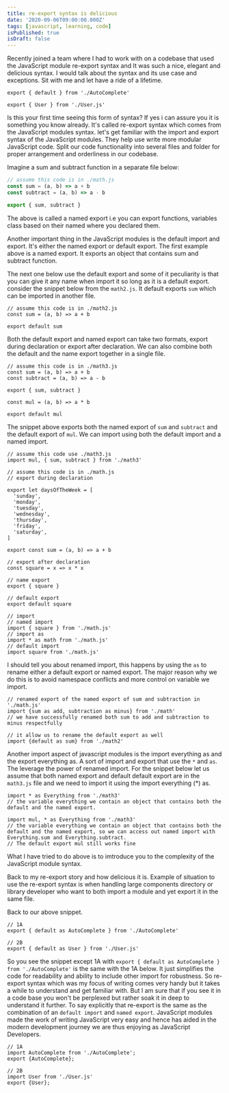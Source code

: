 ```yaml
---
title: re-export syntax is delicious
date: '2020-09-06T09:00:00.000Z'
tags: [javascript, learning, code]
isPublished: true
isDraft: false
---
```


Recently joined a team where I had to work with on a codebase that used the JavaScript module re-export syntax and It was such a nice, elegant and delicious syntax. I would talk about the syntax and its use case and exceptions. Sit with me and let have a ride of a lifetime.

```js{1,3}
export { default } from './AutoComplete'

export { User } from './User.js'
```

Is this your first time seeing this form of syntax? If yes i can assure you it is something you know already. It's called re-export syntax which comes from the JavaScript modules syntax. let's get familiar with the import and export syntax of the JavaScript modules. They help use write more modular JavaScript code. Split our code functionality into several files and folder for proper arrangement and orderliness in our codebase.

Imagine a sum and subtract function in a separate file below:

```js
// assume this code is in ./math.js
const sum = (a, b) => a + b
const subtract = (a, b) => a - b

export { sum, subtract }
```

The above is called a named export i.e you can export functions, variables class based on their named where you declared them.

Another important thing in the JavaScript modules is the default import and export. It's either the named export or default export. The first example above is a named export. It exports an object that contains sum and subtract function.

The next one below use the default export and some of it peculiarity is that you can give it any name when import it so long as it is a default export. consider the snippet below from the `math2.js`. It default exports `sum` which can be imported in another file.

```js{2,4}
// assume this code is in ./math2.js
const sum = (a, b) => a + b

export default sum
```

Both the default export and named export can take two formats, export during declaration or export after declaration. We can also combine both the default and the name export together in a single file.

```js{5,9}
// assume this code is in ./math3.js
const sum = (a, b) => a + b
const subtract = (a, b) => a - b

export { sum, subtract }

const mul = (a, b) => a * b

export default mul
```

The snippet above exports both the named export of `sum` and `subtract` and the default export of `mul`. We can import using both the default import and a named import.

```js{2}
// assume this code use ./math3.js
import mul, { sum, subtract } from './math3'
```

```js{4,6}
// assume this code is in ./math.js
// export during declaration

export let daysOfTheWeek = [
  'sunday',
  'monday',
  'tuesday',
  'wednesday',
  'thursday',
  'friday',
  'saturday',
]

export const sum = (a, b) => a + b

// export after declaration
const square = x => x * x

// name export
export { square }

// default export
export default square

// import
// named import
import { square } from './math.js'
// import as
import * as math from './math.js'
// default import
import square from './math.js'
```

I should tell you about renamed import, this happens by using the `as` to rename either a default export or named export. The major reason why we do this is to avoid namespace conflicts and more control on variable we import.

```js{2, 6}
// renamed export of the named export of sum and subtraction in './math.js'
import {sum as add, subtraction as minus} from './math'
// we have successfully renamed both sum to add and subtraction to minus respectfully

// it allow us to rename the default export as well
import {default as sum} from './math2'
```

Another import aspect of javascript modules is the import everything as and the export everything as. A sort of import and export that use the `*` and `as`. The leverage the power of renamed import.
For the snippet below let us assume that both named export and default default export are in the `math3.js` file and we need to import it using the import everything (*) as.

```js{2, 6}
import * as Everything from './math3'
// the variable everything we contain an object that contains both the default and the named export.

import mul, * as Everything from './math3'
// the variable everything we contain an object that contains both the default and the named export, so we can access out named import with Everything.sum and Everything.subtract.
// The default export mul still works fine
```

What I have tried to do above is to imtroduce you to the complexity of the JavaScript module syntax.

Back to my re-export story and how delicious it is. Example of situation to use the re-export syntax is when handling large components directory  or library developer who want to both import a module and yet export it in the same file.

Back to our above snippet.

```js{1,3}
// 1A
export { default as AutoComplete } from './AutoComplete'

// 2B
export { default as User } from './User.js'
```

So you see the snippet except 1A with `export { default as AutoComplete } from './AutoComplete'` is the same with the 1A below. It just simplifies the code for readability and ability to include other import for robustness. So re-export syntax which was my focus of writing comes very handy but it takes a while to understand and get familiar with. But I am sure that if you see it in a code base you won't be perplexed but rather soak it in deep to understand it further. To say explicitly that re-export is the same as the combination of an `default import` and `named export`. JavaScript modules made the work of writing JavaScript very easy and hence has aided in the modern development journey we are thus enjoying as JavaScript Developers.

```js{2-3,6-7}
// 1A
import AutoComplete from './AutoComplete';
export {AutoComplete};

// 2B
import User from './User.js'
export {User};
```
